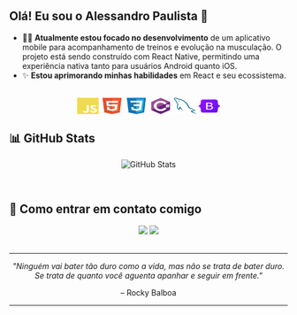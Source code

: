 ## Olá! Eu sou o Alessandro Paulista 👋

-  🧑‍💻 **Atualmente estou focado no desenvolvimento** de um aplicativo mobile para acompanhamento de treinos e evolução na musculação. O projeto está sendo construído com React Native, permitindo uma experiência nativa tanto para usuários Android quanto iOS. <br>
-  ✨ **Estou aprimorando minhas habilidades** em React e seu ecossistema.

<div style="display: inline_block " align="center"><br>
  <img align="center" alt="Alee-Js" height="30" width="40" src="https://raw.githubusercontent.com/devicons/devicon/master/icons/javascript/javascript-plain.svg">
  <img align="center" alt="Alee-HTML" height="30" width="40" src="https://raw.githubusercontent.com/devicons/devicon/master/icons/html5/html5-original.svg">
  <img align="center" alt="Alee-CSS" height="30" width="40" src="https://raw.githubusercontent.com/devicons/devicon/master/icons/css3/css3-original.svg">
  <img align="center" alt="Alee-Csharp" height="30" width="40" src="https://raw.githubusercontent.com/devicons/devicon/master/icons/csharp/csharp-original.svg">
  <img align="center" alt="Alee-Mysql" height="30" width="40" src="https://raw.githubusercontent.com/devicons/devicon/master/icons/mysql/mysql-original.svg">
  <img align="center" alt="Alee-Bootstrap" height="30" width="40" src="https://raw.githubusercontent.com/devicons/devicon/master/icons/bootstrap/bootstrap-original.svg">

</div>

## 📊 GitHub Stats
<div align="center">  
  
![GitHub Stats](https://github-readme-stats.vercel.app/api?username=AlessandroPFreitas&show_icons=true&count_private=true&hide=prs&hide_title=true&theme=radical)
  
</div>


<br>

## 🔗 Como entrar em contato comigo 
<div align="center">
  <a href="mailto:alessandropf2000@gmail.com"><img src="https://img.shields.io/badge/-Gmail-%23333?style=for-the-badge&logo=gmail&logoColor=white" target="_blank"></a>
  <a href="https://www.linkedin.com/in/alessandro-paulista-freitas-56768932b" target="_blank"><img src="https://img.shields.io/badge/-LinkedIn-%230077B5?style=for-the-badge&logo=linkedin&logoColor=white" target="_blank"></a>

</div>

<br>

----
<div align="center">
    <em>"Ninguém vai bater tão duro como a vida, mas não se trata de bater duro. Se trata de quanto você aguenta apanhar e seguir em frente."</em> 
  <p>– Rocky Balboa</p>
</div>

----

